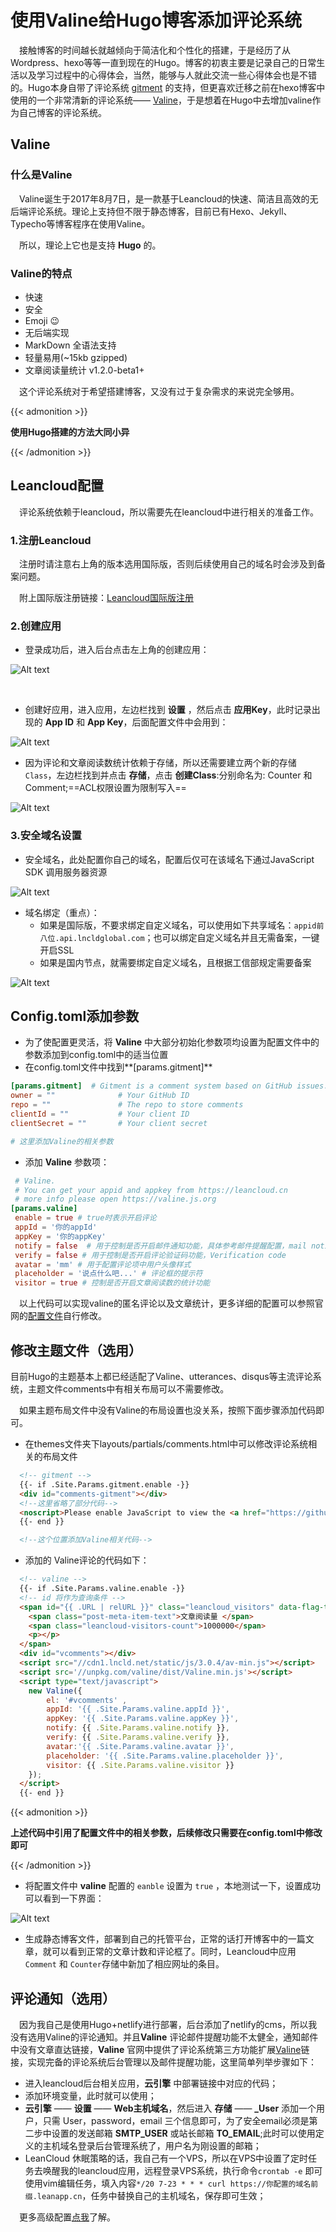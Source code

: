 # 使用Valine给Hugo博客添加评论系统


<!--more-->

&emsp;接触博客的时间越长就越倾向于简洁化和个性化的搭建，于是经历了从Wordpress、hexo等等一直到现在的Hugo。博客的初衷主要是记录自己的日常生活以及学习过程中的心得体会，当然，能够与人就此交流一些心得体会也是不错的。Hugo本身自带了评论系统 [gitment](https://github.com/imsun/gitment) 的支持，但更喜欢迁移之前在hexo博客中使用的一个非常清新的评论系统—— [Valine](https://valine.js.org/)，于是想着在Hugo中去增加valine作为自己博客的评论系统。

## Valine

### 什么是Valine

&emsp;Valine诞生于2017年8月7日，是一款基于Leancloud的快速、简洁且高效的无后端评论系统。理论上支持但不限于静态博客，目前已有Hexo、Jekyll、Typecho等博客程序在使用Valine。

&emsp;所以，理论上它也是支持 **Hugo** 的。

### Valine的特点

- 快速
- 安全
- Emoji 😉
- 无后端实现
- MarkDown 全语法支持
- 轻量易用(~15kb gzipped)
- 文章阅读量统计 v1.2.0-beta1+

&emsp;这个评论系统对于希望搭建博客，又没有过于复杂需求的来说完全够用。

{{< admonition >}}

**使用Hugo搭建的方法大同小异**

{{< /admonition >}}

## Leancloud配置

&emsp;评论系统依赖于leancloud，所以需要先在leancloud中进行相关的准备工作。

### 1.注册Leancloud

&emsp;注册时请注意右上角的版本选用国际版，否则后续使用自己的域名时会涉及到备案问题。

&emsp;附上国际版注册链接：[Leancloud国际版注册](https://console.leancloud.app/login.html#/signup)

### 2.创建应用

- 登录成功后，进入后台点击左上角的创建应用：

![Alt text](https://cdn.jsdelivr.net/gh/liusoon/images/20201116024945.png)

&emsp;

- 创建好应用，进入应用，左边栏找到 **设置** ，然后点击 **应用Key**，此时记录出现的 **App ID** 和 **App Key**，后面配置文件中会用到：    

![Alt text](https://cdn.jsdelivr.net/gh/liusoon/images/image-leancloud-key.png)

- 因为评论和文章阅读数统计依赖于存储，所以还需要建立两个新的存储 `Class`，左边栏找到并点击 **存储**，点击 **创建Class**:分别命名为: Counter 和 Comment;==ACL权限设置为限制写入==

![Alt text](https://cdn.jsdelivr.net/gh/liusoon/images/image-class.png)

### 3.安全域名设置

- 安全域名，此处配置你自己的域名，配置后仅可在该域名下通过JavaScript SDK 调用服务器资源

![Alt text](https://cdn.jsdelivr.net/gh/liusoon/images/image-anquanyuming.png)

- 域名绑定（重点）：
  - 如果是国际版，不要求绑定自定义域名，可以使用如下共享域名：`appid前八位.api.lncldglobal.com`；也可以绑定自定义域名并且无需备案，一键开启SSL
  - 如果是国内节点，就需要绑定自定义域名，且根据工信部规定需要备案

![Alt text](https://cdn.jsdelivr.net/gh/liusoon/images/image-leanclouddns.png)

## Config.toml添加参数

- 为了使配置更灵活，将 **Valine** 中大部分初始化参数项均设置为配置文件中的参数添加到config.toml中的适当位置
- 在config.toml文件中找到**[params.gitment]** 

```  toml
[params.gitment]  # Gitment is a comment system based on GitHub issues. see https://github.com/imsun/gitment 
owner = ""              # Your GitHub ID
repo = ""               # The repo to store comments
clientId = ""           # Your client ID
clientSecret = ""       # Your client secret

# 这里添加Valine的相关参数
```

- 添加 **Valine** 参数项：

```toml
 # Valine.
 # You can get your appid and appkey from https://leancloud.cn
 # more info please open https://valine.js.org
[params.valine]
 enable = true # true时表示开启评论
 appId = '你的appId' 
 appKey = '你的appKey'
 notify = false  # 用于控制是否开启邮件通知功能，具体参考邮件提醒配置，mail notifier , https://github.com/xCss/Valine/wiki
 verify = false # 用于控制是否开启评论验证码功能，Verification code
 avatar = 'mm' # 用于配置评论项中用户头像样式
 placeholder = '说点什么吧...' # 评论框的提示符
 visitor = true # 控制是否开启文章阅读数的统计功能
```

&emsp;以上代码可以实现valine的匿名评论以及文章统计，更多详细的配置可以参照官网的[配置文件](https://valine.js.org/configuration.html)自行修改。

## 修改主题文件（选用）  

目前Hugo的主题基本上都已经适配了Valine、utterances、disqus等主流评论系统，主题文件comments中有相关布局可以不需要修改。  

&emsp;如果主题布局文件中没有Valine的布局设置也没关系，按照下面步骤添加代码即可。

- 在themes文件夹下layouts/partials/comments.html中可以修改评论系统相关的布局文件

```html
  <!-- gitment -->
  {{- if .Site.Params.gitment.enable -}}
  <div id="comments-gitment"></div>
  <!--这里省略了部分代码-->
  <noscript>Please enable JavaScript to view the <a href="https://github.com/imsun/gitment">comments powered by gitment.</a></noscript>
  {{- end }}

  <!--这个位置添加Valine相关代码-->
```

- 添加的 Valine评论的代码如下：

```html
  <!-- valine -->
  {{- if .Site.Params.valine.enable -}}
  <!-- id 将作为查询条件 -->
  <span id="{{ .URL | relURL }}" class="leancloud_visitors" data-flag-title="{{ .Title }}">
    <span class="post-meta-item-text">文章阅读量 </span>
    <span class="leancloud-visitors-count">1000000</span>
    <p></p>
  </span>
  <div id="vcomments"></div>
  <script src="//cdn1.lncld.net/static/js/3.0.4/av-min.js"></script>
  <script src='//unpkg.com/valine/dist/Valine.min.js'></script>
  <script type="text/javascript">
    new Valine({
        el: '#vcomments' ,
        appId: '{{ .Site.Params.valine.appId }}',
        appKey: '{{ .Site.Params.valine.appKey }}',
        notify: {{ .Site.Params.valine.notify }}, 
        verify: {{ .Site.Params.valine.verify }}, 
        avatar:'{{ .Site.Params.valine.avatar }}', 
        placeholder: '{{ .Site.Params.valine.placeholder }}',
        visitor: {{ .Site.Params.valine.visitor }}
    });
  </script>
  {{- end }}
```

{{< admonition >}}

**上述代码中引用了配置文件中的相关参数，后续修改只需要在config.toml中修改即可**

{{< /admonition >}}

- 将配置文件中 **valine** 配置的 `eanble` 设置为 `true` ，本地测试一下，设置成功可以看到一下界面：

![Alt text ](https://cdn.jsdelivr.net/gh/liusoon/images/fuzhi.png)

- 生成静态博客文件，部署到自己的托管平台，正常的话打开博客中的一篇文章，就可以看到正常的文章计数和评论框了。同时，Leancloud中应用`Comment` 和 `Counter`存储中新加了相应网址的条目。

## 评论通知（选用）

&emsp;因为我自己是使用Hugo+netlify进行部署，后台添加了netlify的cms，所以我没有选用Valine的评论通知。并且**Valine** 评论邮件提醒功能不太健全，通知邮件中没有文章直达链接，**Valine** 官网中提供了评论系统第三方功能扩展[Valine](https://github.com/zhaojun1998/Valine-Admin)链接，实现完备的评论系统后台管理以及邮件提醒功能，这里简单列举步骤如下：

- 进入leancloud后台相关应用，**云引擎** 中部署链接中对应的代码；
- 添加环境变量，此时就可以使用；
- **云引擎** —— **设置** —— **Web主机域名**，然后进入 **存储** —— **_User** 添加一个用户，只需 User，password，email 三个信息即可，为了安全email必须是第二步中设置的发送邮箱 **SMTP_USER** 或站长邮箱 **TO_EMAIL**;此时可以使用定义的主机域名登录后台管理系统了，用户名为刚设置的邮箱；
- LeanCloud 休眠策略的话，我自己有一个VPS，所以在VPS中设置了定时任务去唤醒我的leancloud应用，远程登录VPS系统，执行命令`crontab -e` 即可使用vim编辑任务，填入内容`*/20 7-23 * * * curl https://你配置的域名前缀.leanapp.cn`，任务中替换自己的主机域名，保存即可生效；

&emsp;更多高级配置[点我](https://github.com/zhaojun1998/Valine-Admin/blob/master/高级配置.md#自定义邮件服务器)了解。


